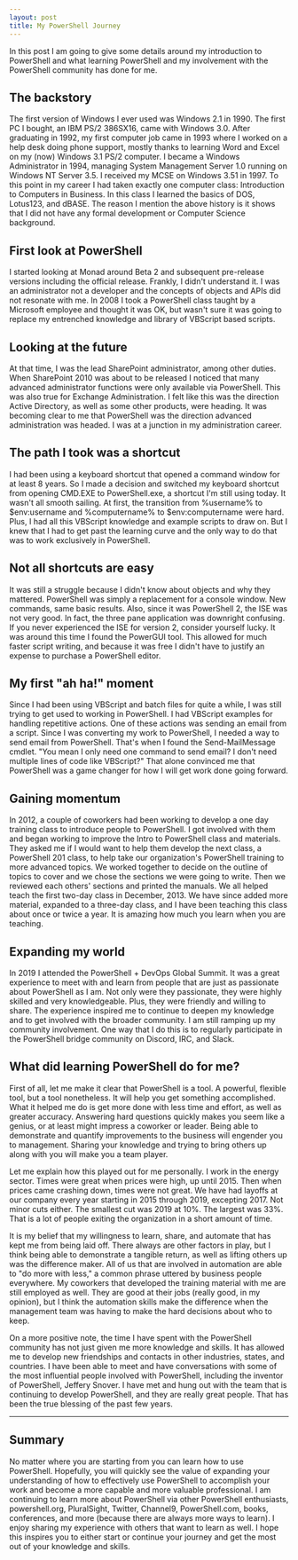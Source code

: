 ```yaml
---
layout: post
title: My PowerShell Journey
---
```


In this post I am going to give some details around my introduction to PowerShell and what learning PowerShell and my involvement with the PowerShell community has done for me.

## The backstory

The first version of Windows I ever used was Windows 2.1 in 1990.
The first PC I bought, an IBM PS/2 386SX16, came with Windows 3.0.
After graduating in 1992, my first computer job came in 1993 where I worked on a help desk doing phone support, mostly thanks to learning Word and Excel on my (now) Windows 3.1 PS/2 computer.
I became a Windows Administrator in 1994, managing System Management Server 1.0 running on Windows NT Server 3.5.
I received my MCSE on Windows 3.51 in 1997.
To this point in my career I had taken exactly one computer class: Introduction to Computers in Business.
In this class I learned the basics of DOS, Lotus123, and dBASE.
The reason I mention the above history is it shows that I did not have any formal development or Computer Science background.

## First look at PowerShell

I started looking at Monad around Beta 2 and subsequent pre-release versions including the official release.
Frankly, I didn't understand it.
I was an administrator not a developer and the concepts of objects and APIs did not resonate with me.
In 2008 I took a PowerShell class taught by a Microsoft employee and thought it was OK, but wasn't sure it was going to replace my entrenched knowledge and library of VBScript based scripts.

## Looking at the future

At that time, I was the lead SharePoint administrator, among other duties.
When SharePoint 2010 was about to be released I noticed that many advanced administrator functions were only available via PowerShell.
This was also true for Exchange Administration.
I felt like this was the direction Active Directory, as well as some other products, were heading.
It was becoming clear to me that PowerShell was the direction advanced administration was headed.
I was at a junction in my administration career.

## The path I took was a shortcut

I had been using a keyboard shortcut that opened a command window for at least 8 years.
So I made a decision and switched my keyboard shortcut from opening CMD.EXE to PowerShell.exe, a shortcut I'm still using today.
It wasn't all smooth sailing.
At first, the transition from %username% to $env:username and %computername% to $env:computername were hard.
Plus, I had all this VBScript knowledge and example scripts to draw on.
But I knew that I had to get past the learning curve and the only way to do that was to work exclusively in PowerShell.

## Not all shortcuts are easy

It was still a struggle because I didn't know about objects and why they mattered.
PowerShell was simply a replacement for a console window.
New commands, same basic results.
Also, since it was PowerShell 2, the ISE was not very good.
In fact, the three pane application was downright confusing.
If you never experienced the ISE for version 2, consider yourself lucky.
It was around this time I found the PowerGUI tool.
This allowed for much faster script writing, and because it was free I didn't have to justify an expense to purchase a PowerShell editor.

## My first "ah ha!" moment

Since I had been using VBScript and batch files for quite a while, I was still trying to get used to working in PowerShell.
I had VBScript examples for handling repetitive actions.
One of these actions was sending an email from a script.
Since I was converting my work to PowerShell, I needed a way to send email from PowerShell.
That's when I found the Send-MailMessage cmdlet.
"You mean I only need one command to send email? I don't need multiple lines of code like VBScript?"
That alone convinced me that PowerShell was a game changer for how I will get work done going forward.

## Gaining momentum

In 2012, a couple of coworkers had been working to develop a one day training class to introduce people to PowerShell.
I got involved with them and began working to improve the Intro to PowerShell class and materials.
They asked me if I would want to help them develop the next class, a PowerShell 201 class, to help take our organization's PowerShell training to more advanced topics.
We worked together to decide on the outline of topics to cover and we chose the sections we were going to write.
Then we reviewed each others' sections and printed the manuals.
We all helped teach the first two-day class in December, 2013.
We have since added more material, expanded to a three-day class, and I have been teaching this class about once or twice a year.
It is amazing how much you learn when you are teaching.

## Expanding my world

In 2019 I attended the PowerShell + DevOps Global Summit.
It was a great experience to meet with and learn from people that are just as passionate about PowerShell as I am.
Not only were they passionate, they were highly skilled and very knowledgeable.
Plus, they were friendly and willing to share.
The experience inspired me to continue to deepen my knowledge and to get involved with the broader community.
I am still ramping up my community involvement.
One way that I do this is to regularly participate in the PowerShell bridge community on Discord, IRC, and Slack.

## What did learning PowerShell do for me?

First of all, let me make it clear that PowerShell is a tool.
A powerful, flexible tool, but a tool nonetheless.
It will help you get something accomplished.
What it helped me do is get more done with less time and effort, as well as greater accuracy.
Answering hard questions quickly makes you seem like a genius, or at least might impress a coworker or leader.
Being able to demonstrate and quantify improvements to the business will engender you to management.
Sharing your knowledge and trying to bring others up along with you will make you a team player.

Let me explain how this played out for me personally.
I work in the energy sector.
Times were great when prices were high, up until 2015.
Then when prices came crashing down, times were not great.
We have had layoffs at our company every year starting in 2015 through 2019, excepting 2017.
Not minor cuts either.
The smallest cut was 2019 at 10%.
The largest was 33%.
That is a lot of people exiting the organization in a short amount of time.

It is my belief that my willingness to learn, share, and automate that has kept me from being laid off.
There always are other factors in play, but I think being able to demonstrate a tangible return, as well as lifting others up was the difference maker.
All of us that are involved in automation are able to "do more with less," a common phrase uttered by business people everywhere.
My coworkers that developed the training material with me are still employed as well.
They are good at their jobs (really good, in my opinion), but I think the automation skills make the difference when the management team was having to make the hard decisions about who to keep.

On a more positive note, the time I have spent with the PowerShell community has not just given me more knowledge and skills.
It has allowed me to develop new friendships and contacts in other industries, states, and countries.
I have been able to meet and have conversations with some of the most influential people involved with PowerShell, including the inventor of PowerShell, Jeffery Snover.
I have met and hung out with the team that is continuing to develop PowerShell, and they are really great people.
That has been the true blessing of the past few years.

---

## Summary

No matter where you are starting from you can learn how to use PowerShell.
Hopefully, you will quickly see the value of expanding your understanding of how to effectively use PowerShell to accomplish your work and become a more capable and more valuable professional.
I am continuing to learn more about PowerShell via other PowerShell enthusiasts, powershell.org, PluralSight, Twitter, Channel9, PowerShell.com, books, conferences, and more (because there are always more ways to learn).
I enjoy sharing my experience with others that want to learn as well.
I hope this inspires you to either start or continue your journey and get the most out of your knowledge and skills.